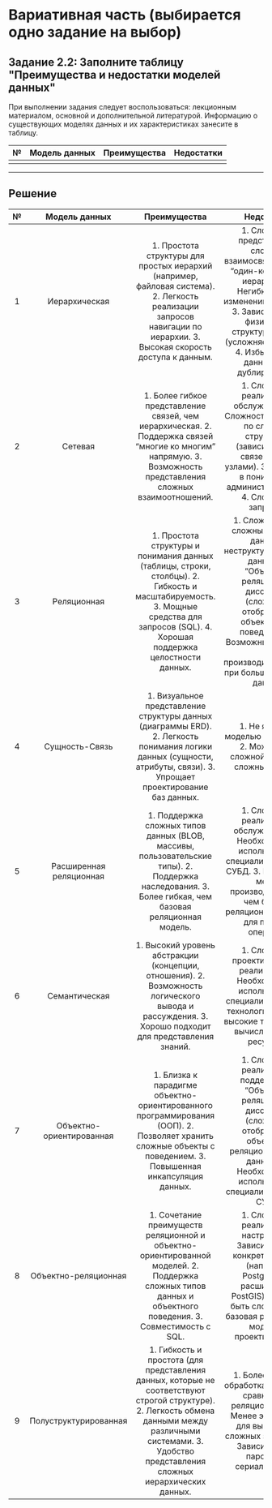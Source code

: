 # Вариативная часть (выбирается одно задание на выбор)

## Задание 2.2: Заполните таблицу "Преимущества и недостатки моделей данных"
При выполнении задания следует воспользоваться: лекционным материалом, основной и дополнительной литературой. Информацию о существующих моделях данных и их характеристиках занесите в таблицу.


| №     | Модель данных | Преимущества | Недостатки |
| :-----------: | :-----------: | :-----------: | :-----------: | 
| | | | |

---

## Решение

| №     | Модель данных | Преимущества | Недостатки |
| :-----------: | :-----------: | :-----------: | :-----------: | 
| 1 | Иерархическая | 1. Простота структуры для простых иерархий (например, файловая система). 2. Легкость реализации запросов навигации по иерархии. 3. Высокая скорость доступа к данным. | 1. Сложность представления сложных взаимосвязей (только “один-ко-многим” иерархия). 2. Негибкость при изменении структуры. 3. Зависимость от физической структуры данных (усложняет запросы). 4. Избыточность данных (при дублировании). |
| 2 | Сетевая | 1. Более гибкое представление связей, чем иерархическая. 2. Поддержка связей “многие ко многим” напрямую. 3. Возможность представления сложных взаимоотношений. | 1. Сложность реализации и обслуживания. 2. Сложность навигации по сложным структурам (зависимость от связей между узлами). 3. Трудности в понимании и администрировании. 4. Сложность запросов. |
| 3 | Реляционная | 1. Простота структуры и понимания данных (таблицы, строки, столбцы). 2. Гибкость и масштабируемость. 3. Мощные средства для запросов (SQL). 4. Хорошая поддержка целостности данных. | 1. Сложность для сложных структур данных и неструктурированных данных. 2. “Объектно-реляционный диссонанс” (сложность отображения объектов и их поведения). 3. Возможны проблемы с производительностью при больших объемах данных. |
| 4 | Сущность-Связь | 1. Визуальное представление структуры данных (диаграммы ERD). 2. Легкость понимания логики данных (сущности, атрибуты, связи). 3. Упрощает проектирование баз данных. | 1. Не является моделью реализации. 2. Может быть сложной для очень сложных систем. |
| 5 | Расширенная реляционная | 1. Поддержка сложных типов данных (BLOB, массивы, пользовательские типы). 2. Поддержка наследования. 3. Более гибкая, чем базовая реляционная модель. | 1. Сложность реализации и обслуживания. 2. Необходимость использования специализированных СУБД. 3. Может быть менее производительной, чем базовая реляционная модель, для простых операций. |
| 6 | Семантическая | 1. Высокий уровень абстракции (концепции, отношения). 2. Возможность логического вывода и рассуждения. 3. Хорошо подходит для представления знаний. | 1. Сложность проектирования и реализации. 2. Необходимость использования специализированных технологий. 3. Более высокие требования к вычислительным ресурсам. |
| 7 | Объектно-ориентированная | 1. Близка к парадигме объектно-ориентированного программирования (ООП). 2. Позволяет хранить сложные объекты с поведением. 3. Повышенная инкапсуляция данных. | 1. Сложность реализации и поддержки. 2. “Объектно-реляционный диссонанс” (сложность отображения объектов в реляционных базах данных). 3. Необходимость использования специализированных СУБД. |
| 8 | Объектно-реляционная | 1. Сочетание преимуществ реляционной и объектно-ориентированной моделей. 2. Поддержка сложных типов данных и объектного поведения. 3. Совместимость с SQL. | 1. Сложность реализации и настройки. 2. Зависимость от конкретной СУБД (например, PostgreSQL с расширением PostGIS). 3. Может быть сложнее, чем базовая реляционная модель, в проектировании. |
| 9 | Полуструктурированная  | 1. Гибкость и простота (для представления данных, которые не соответствуют строгой структуре). 2. Легкость обмена данными между различными системами. 3. Удобство представления сложных иерархических данных. | 1. Более сложная обработка данных (по сравнению с реляционными). 2. Менее эффективна для выполнения сложных запросов. 3. Зависимость от парсеров и сериализаторов. |
